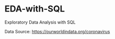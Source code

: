 # EDA-with-SQL
Exploratory Data Analysis with SQL

Data Source: https://ourworldindata.org/coronavirus
